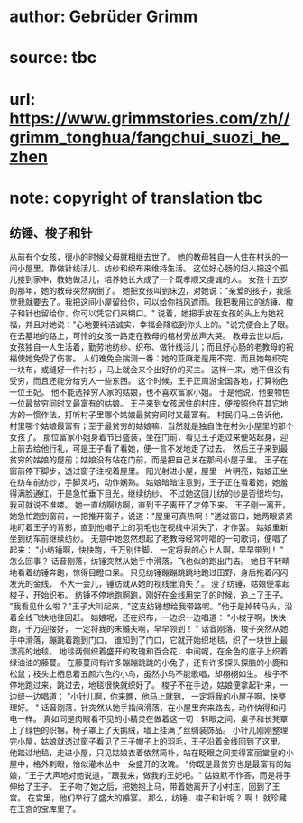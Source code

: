 # author: Gebrüder Grimm
# source: tbc
# url: https://www.grimmstories.com/zh//grimm_tonghua/fangchui_suozi_he_zhen
# note: copyright of translation tbc

## 纺锤、梭子和针 

从前有个女孩，很小的时候父母就相继去世了。
她的教母独自一人住在村头的一间小屋里，靠做针线活儿、纺纱和织布来维持生活。
这位好心肠的妇人把这个孤儿接到家中，教她做活儿，培养她长大成了一个既孝顺又虔诚的人。
女孩十五岁的那年，她的教母突然病倒了。
她把女孩叫到床边，对她说："亲爱的孩子，我感觉我就要去了。我把这间小屋留给你，可以给你挡风遮雨。我把我用过的纺锤、梭子和针也留给你，你可以凭它们来糊口。"
说着，她把手放在女孩的头上为她祝福，并且对她说："心地要纯洁诚实，幸福会降临到你头上的。"说完便合上了眼。
在去墓地的路上，可怜的女孩一路走在教母的棺材旁放声大哭。
教母去世以后，女孩独自一人生活着，勤劳地纺纱、织布、做针线活儿；而且好心肠的老教母的祝福使她免受了伤害。
人们难免会揣测一番：她的亚麻老是用不完，而且她每织完一块布，或缝好一件衬衫
，马上就会来个出好价的买主。
这样一来，她不但没有受穷，而且还能分给穷人一些东西。
这个时候，王子正周游全国各地，打算物色一位王妃。
他不能选择穷人家的姑娘，也不喜欢富家小姐。
于是他说，他要物色一位最贫穷同时又最富有的姑娘。
王子来到女孩居住的村庄，便按照他在其它地方的一惯作法，打听村子里哪个姑娘最贫穷同时又最富有。
村民们马上告诉他，村里哪个姑娘最富有；至于最贫穷的姑娘嘛，当然就是独自住在村头小屋里的那个女孩了。
那位富家小姐身着节日盛装，坐在门前，看见王子走过来便站起身，迎上前去给他行礼，可是王子看了看她，便一言不发地走了过去。
然后王子来到最贫穷的姑娘的屋前；姑娘没有站在门前，而是把自己关在那间小屋子里。
王子在窗前停下脚步，透过窗子注视着屋里。
阳光射进小屋，屋里一片明亮，姑娘正坐在纺车前纺纱，手脚灵巧，动作娴熟。
姑娘暗暗注意到，王子正在看着她，她羞得满脸通红，于是急忙垂下目光，继续纺纱。
不过她这回儿纺的纱是否很均匀，我可就说不准喽。
她一直纺啊纺啊，直到王子离开了才停下来。
王子刚一离开，她急忙跑到窗前，一把推开窗子，说道："屋里可真热啊！"透过窗口，她两眼紧紧地盯着王子的背影，直到他帽子上的羽毛也在视线中消失了，才作罢。
姑娘重新坐到纺车前继续纺纱。
无意中她忽然想起了老教母经常哼唱的一句歌词，便唱了起来：
"小纺锤啊，快快跑，千万别住脚，
一定将我的心上人啊，早早带到！ "
怎么回事？ 话音刚落，纺锤突然从她手中滑落，飞也似的跑出门去。
她目不转睛地看着纺锤奔跑，惊得目瞪口呆。
只见纺锤蹦蹦跳跳地跑过田野，身后拖着闪闪发光的金线。
不大一会儿，锤纺就从她的视线里消失了。
没了纺锤，姑娘便拿起梭子，开始织布。
纺锤不停地跑啊跑，刚好在金线用完了的时候，追上了王子。
"我看见什么啦？"王子大叫起来，"这支纺锤想给我带路呢。"他于是掉转马头，沿着金线飞快地往回赶。
姑娘呢，还在织布，一边织一边唱道：
"小梭子啊，快快跑，千万迎接好，
一定将我的未婚夫啊，早早领到！ "
话音刚落，梭子突然从她手中滑落，蹦跳着跑到门口。
谁知到了门口，它就开始织地毯，织了一块世上最漂亮的地毯。
地毯两侧织着盛开的玫瑰和百合花，中间呢，在金色的底子上织着绿油油的藤蔓。
在藤蔓间有许多蹦蹦跳跳的小兔子，还有许多探头探脑的小鹿和松鼠；枝头上栖息着五颜六色的小鸟，虽然小鸟不能歌唱，却栩栩如生。
梭子不停地跑过来，跳过去，地毯很快就织好了。
梭子不在手边，姑娘便拿起针来，一边缝一边唱道：
"小针儿啊，你来瞧，他马上就到，
一定将我的小屋子啊，快整理好。 "
话音刚落，针突然从她手指间滑落，在小屋里奔来路去，动作快得和闪电一样。
真如同是肉眼看不见的小精灵在做着这一切：转眼之间，桌子和长凳罩上了绿色的织锦，椅子罩上了天鹅绒，墙上挂满了丝绸装饰品。
小针儿刚刚整理完小屋，姑娘就透过窗子看见了王子帽子上的羽毛，王子沿着金线回到了这里。
他踏过地毯，走进小屋，只见姑娘衣着依然简朴，站在眨眼之间变得富丽堂皇的小屋中，格外刺眼，恰似灌木丛中一朵盛开的玫瑰。
"你既是最贫穷也是最富有的姑娘，"王子大声地对她说道，"跟我来，做我的王妃吧。"
姑娘默不作答，而是将手伸给了王子。
王子吻了她之后，把她抱上马，带着她离开了小村庄，回到了王宫。
在宫里，他们举行了盛大的婚宴。
那么，纺锤、梭子和针呢？ 啊！ 就珍藏在王宫的宝库里了。
